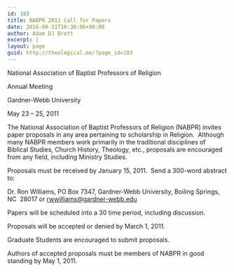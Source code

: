 ```yaml
---
id: 183
title: NABPR 2011 Call for Papers
date: 2016-08-21T16:38:06+00:00
author: Adam DJ Brett
excerpt: |
layout: page
guid: http://theological.me/?page_id=183
---
```

National Association of Baptist Professors of Religion

Annual Meeting

Gardner-Webb University

May 23 – 25, 2011

The National Association of Baptist Professors of Religion (NABPR) invites paper proposals in any area pertaining to scholarship in Religion.  Although many NABPR members work primarily in the traditional disciplines of Biblical Studies, Church History, Theology, etc., proposals are encouraged from any field, including Ministry Studies.

Proposals must be received by January 15, 2011.  Send a 300-word abstract to:

Dr. Ron Williams, PO Box 7347, Gardner-Webb University, Boiling Springs, NC  28017 or [rwwilliams@gardner-webb.edu](mailto:nabprbelmont@mail.belmont.edu)

Papers will be scheduled into a 30 time period, including discussion.

Proposals will be accepted or denied by March 1, 2011.

Graduate Students are encouraged to submit proposals.

Authors of accepted proposals must be members of NABPR in good standing by May 1, 2011.